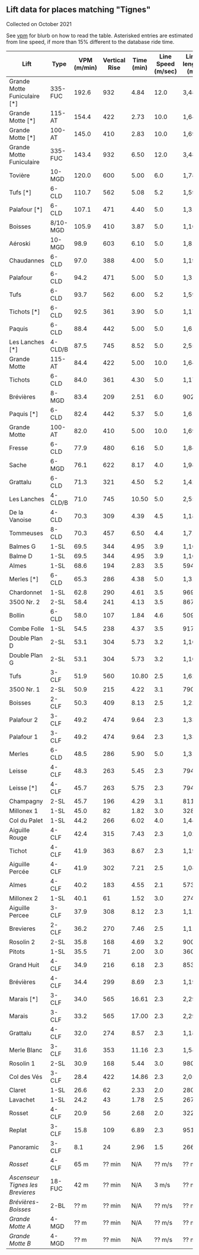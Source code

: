 ## Lift data for places matching "Tignes"
Collected on October 2021

See [vpm](/vpm) for blurb on how to read the table.  Asterisked entries are estimated from line speed, if more than 15% different to the database ride time.

| Lift | Type |  VPM (m/min) |  Vertical Rise |  Time (min) |  Line Speed (m/sec) |  Line length (m) | Link |
| -- | -- | -- | -- | -- | -- | -- | -- |
| Grande Motte Funiculaire [*] | 335-FUC |   192.6 |    932 |    4.84 |    12.0 |   3,484 | [link](https://lift-world.info/en/lifts/2649/datas.htm) |
| Grande Motte [*] | 115-AT |   154.4 |    422 |    2.73 |    10.0 |   1,640 | [link](https://lift-world.info/en/lifts/4173/datas.htm) |
| Grande Motte [*] | 100-AT |   145.0 |    410 |    2.83 |    10.0 |   1,696 | [link](https://lift-world.info/en/lifts/19348/datas.htm) |
| Grande Motte Funiculaire | 335-FUC |   143.4 |    932 |    6.50 |    12.0 |   3,484 | [link](https://lift-world.info/en/lifts/2649/datas.htm) |
| Tovière | 10-MGD |   120.0 |    600 |    5.00 |     6.0 |   1,782 | [link](https://lift-world.info/en/lifts/16987/datas.htm) |
| Tufs [*] | 6-CLD |   110.7 |    562 |    5.08 |     5.2 |   1,599 | [link](https://lift-world.info/en/lifts/13445/datas.htm) |
| Palafour [*] | 6-CLD |   107.1 |    471 |    4.40 |     5.0 |   1,319 | [link](https://lift-world.info/en/lifts/11296/datas.htm) |
| Boisses | 8/10-MGD |   105.9 |    410 |    3.87 |     5.0 |   1,161 | [link](https://lift-world.info/en/lifts/14936/datas.htm) |
| Aéroski | 10-MGD |    98.9 |    603 |    6.10 |     5.0 |   1,816 | [link](https://lift-world.info/en/lifts/1440/datas.htm) |
| Chaudannes | 6-CLD |    97.0 |    388 |    4.00 |     5.0 |   1,191 | [link](https://lift-world.info/en/lifts/219/datas.htm) |
| Palafour | 6-CLD |    94.2 |    471 |    5.00 |     5.0 |   1,319 | [link](https://lift-world.info/en/lifts/11296/datas.htm) |
| Tufs | 6-CLD |    93.7 |    562 |    6.00 |     5.2 |   1,599 | [link](https://lift-world.info/en/lifts/13445/datas.htm) |
| Tichots [*] | 6-CLD |    92.5 |    361 |    3.90 |     5.0 |   1,171 | [link](https://lift-world.info/en/lifts/8919/datas.htm) |
| Paquis | 6-CLD |    88.4 |    442 |    5.00 |     5.0 |   1,610 | [link](https://lift-world.info/en/lifts/220/datas.htm) |
| Les Lanches [*] | 4-CLD/B |    87.5 |    745 |    8.52 |     5.0 |   2,555 | [link](https://lift-world.info/en/lifts/4125/datas.htm) |
| Grande Motte | 115-AT |    84.4 |    422 |    5.00 |    10.0 |   1,640 | [link](https://lift-world.info/en/lifts/4173/datas.htm) |
| Tichots | 6-CLD |    84.0 |    361 |    4.30 |     5.0 |   1,171 | [link](https://lift-world.info/en/lifts/8919/datas.htm) |
| Brévières | 8-MGD |    83.4 |    209 |    2.51 |     6.0 |     902 | [link](https://lift-world.info/en/lifts/19524/datas.htm) |
| Paquis [*] | 6-CLD |    82.4 |    442 |    5.37 |     5.0 |   1,610 | [link](https://lift-world.info/en/lifts/220/datas.htm) |
| Grande Motte | 100-AT |    82.0 |    410 |    5.00 |    10.0 |   1,696 | [link](https://lift-world.info/en/lifts/19348/datas.htm) |
| Fresse | 6-CLD |    77.9 |    480 |    6.16 |     5.0 |   1,849 | [link](https://lift-world.info/en/lifts/218/datas.htm) |
| Sache | 6-MGD |    76.1 |    622 |    8.17 |     4.0 |   1,986 | [link](https://lift-world.info/en/lifts/4130/datas.htm) |
| Grattalu | 6-CLD |    71.3 |    321 |    4.50 |     5.2 |   1,422 | [link](https://lift-world.info/en/lifts/5352/datas.htm) |
| Les Lanches | 4-CLD/B |    71.0 |    745 |   10.50 |     5.0 |   2,555 | [link](https://lift-world.info/en/lifts/4125/datas.htm) |
| De la Vanoise | 4-CLD |    70.3 |    309 |    4.39 |     4.5 |   1,186 | [link](https://lift-world.info/en/lifts/4176/datas.htm) |
| Tommeuses | 8-CLD |    70.3 |    457 |    6.50 |     4.4 |   1,716 | [link](https://lift-world.info/en/lifts/2002/datas.htm) |
| Balmes G | 1-SL |    69.5 |    344 |    4.95 |     3.9 |   1,164 | [link](https://lift-world.info/en/lifts/8728/datas.htm) |
| Balme D | 1-SL |    69.5 |    344 |    4.95 |     3.9 |   1,164 | [link](https://lift-world.info/en/lifts/8727/datas.htm) |
| Almes | 1-SL |    68.6 |    194 |    2.83 |     3.5 |     594 | [link](https://lift-world.info/en/lifts/8726/datas.htm) |
| Merles [*] | 6-CLD |    65.3 |    286 |    4.38 |     5.0 |   1,314 | [link](https://lift-world.info/en/lifts/5353/datas.htm) |
| Chardonnet | 1-SL |    62.8 |    290 |    4.61 |     3.5 |     969 | [link](https://lift-world.info/en/lifts/8730/datas.htm) |
| 3500 Nr. 2 | 2-SL |    58.4 |    241 |    4.13 |     3.5 |     867 | [link](https://lift-world.info/en/lifts/8725/datas.htm) |
| Bollin | 6-CLD |    58.0 |    107 |    1.84 |     4.6 |     509 | [link](https://lift-world.info/en/lifts/217/datas.htm) |
| Combe Folle | 1-SL |    54.5 |    238 |    4.37 |     3.5 |     917 | [link](https://lift-world.info/en/lifts/8733/datas.htm) |
| Double Plan D | 2-SL |    53.1 |    304 |    5.73 |     3.2 |   1,100 | [link](https://lift-world.info/en/lifts/8734/datas.htm) |
| Double Plan G | 2-SL |    53.1 |    304 |    5.73 |     3.2 |   1,100 | [link](https://lift-world.info/en/lifts/8735/datas.htm) |
| Tufs | 3-CLF |    51.9 |    560 |   10.80 |     2.5 |   1,620 | [link](https://lift-world.info/en/lifts/4179/datas.htm) |
| 3500 Nr. 1 | 2-SL |    50.9 |    215 |    4.22 |     3.1 |     790 | [link](https://lift-world.info/en/lifts/8724/datas.htm) |
| Boisses | 2-CLF |    50.3 |    409 |    8.13 |     2.5 |   1,220 | [link](https://lift-world.info/en/lifts/4120/datas.htm) |
| Palafour 2 | 3-CLF |    49.2 |    474 |    9.64 |     2.3 |   1,330 | [link](https://lift-world.info/en/lifts/4127/datas.htm) |
| Palafour 1 | 3-CLF |    49.2 |    474 |    9.64 |     2.3 |   1,330 | [link](https://lift-world.info/en/lifts/4126/datas.htm) |
| Merles | 6-CLD |    48.5 |    286 |    5.90 |     5.0 |   1,314 | [link](https://lift-world.info/en/lifts/5353/datas.htm) |
| Leisse | 4-CLF |    48.3 |    263 |    5.45 |     2.3 |     794 | [link](https://lift-world.info/en/lifts/4124/datas.htm) |
| Leisse [*] | 4-CLF |    45.7 |    263 |    5.75 |     2.3 |     794 | [link](https://lift-world.info/en/lifts/4124/datas.htm) |
| Champagny | 2-SL |    45.7 |    196 |    4.29 |     3.1 |     811 | [link](https://lift-world.info/en/lifts/8729/datas.htm) |
| Millonex 1 | 1-SL |    45.0 |     82 |    1.82 |     3.0 |     328 | [link](https://lift-world.info/en/lifts/8737/datas.htm) |
| Col du Palet | 1-SL |    44.2 |    266 |    6.02 |     4.0 |   1,444 | [link](https://lift-world.info/en/lifts/8732/datas.htm) |
| Aiguille Rouge | 4-CLF |    42.4 |    315 |    7.43 |     2.3 |   1,026 | [link](https://lift-world.info/en/lifts/4182/datas.htm) |
| Tichot | 4-CLF |    41.9 |    363 |    8.67 |     2.3 |   1,196 | [link](https://lift-world.info/en/lifts/4185/datas.htm) |
| Aiguille Percée | 4-CLF |    41.9 |    302 |    7.21 |     2.5 |   1,082 | [link](https://lift-world.info/en/lifts/17329/datas.htm) |
| Almes | 4-CLF |    40.2 |    183 |    4.55 |     2.1 |     573 | [link](https://lift-world.info/en/lifts/19683/datas.htm) |
| Millonex 2 | 1-SL |    40.1 |     61 |    1.52 |     3.0 |     274 | [link](https://lift-world.info/en/lifts/8738/datas.htm) |
| Aiguille Percee | 3-CLF |    37.9 |    308 |    8.12 |     2.3 |   1,121 | [link](https://lift-world.info/en/lifts/4119/datas.htm) |
| Brevieres | 2-CLF |    36.2 |    270 |    7.46 |     2.5 |   1,119 | [link](https://lift-world.info/en/lifts/4121/datas.htm) |
| Rosolin 2 | 2-SL |    35.8 |    168 |    4.69 |     3.2 |     900 | [link](https://lift-world.info/en/lifts/8741/datas.htm) |
| Pitots | 1-SL |    35.5 |     71 |    2.00 |     3.0 |     360 | [link](https://lift-world.info/en/lifts/8739/datas.htm) |
| Grand Huit | 4-CLF |    34.9 |    216 |    6.18 |     2.3 |     853 | [link](https://lift-world.info/en/lifts/4122/datas.htm) |
| Brévières | 4-CLF |    34.4 |    299 |    8.69 |     2.3 |   1,199 | [link](https://lift-world.info/en/lifts/13569/datas.htm) |
| Marais [*] | 3-CLF |    34.0 |    565 |   16.61 |     2.3 |   2,292 | [link](https://lift-world.info/en/lifts/4177/datas.htm) |
| Marais | 3-CLF |    33.2 |    565 |   17.00 |     2.3 |   2,292 | [link](https://lift-world.info/en/lifts/4177/datas.htm) |
| Grattalu | 4-CLF |    32.0 |    274 |    8.57 |     2.3 |   1,183 | [link](https://lift-world.info/en/lifts/4123/datas.htm) |
| Merle Blanc | 3-CLF |    31.6 |    353 |   11.16 |     2.3 |   1,540 | [link](https://lift-world.info/en/lifts/4168/datas.htm) |
| Rosolin 1 | 2-SL |    30.9 |    168 |    5.44 |     3.0 |     980 | [link](https://lift-world.info/en/lifts/8740/datas.htm) |
| Col des Vés | 3-CLF |    28.4 |    422 |   14.86 |     2.3 |   2,050 | [link](https://lift-world.info/en/lifts/4158/datas.htm) |
| Claret | 1-SL |    26.6 |     62 |    2.33 |     2.0 |     280 | [link](https://lift-world.info/en/lifts/8731/datas.htm) |
| Lavachet | 1-SL |    24.2 |     43 |    1.78 |     2.5 |     267 | [link](https://lift-world.info/en/lifts/8736/datas.htm) |
| Rosset | 4-CLF |    20.9 |     56 |    2.68 |     2.0 |     322 | [link](https://lift-world.info/en/lifts/4184/datas.htm) |
| Replat | 3-CLF |    15.8 |    109 |    6.89 |     2.3 |     951 | [link](https://lift-world.info/en/lifts/4178/datas.htm) |
| Panoramic | 3-CLF |     8.1 |     24 |    2.96 |     1.5 |     266 | [link](https://lift-world.info/en/lifts/4183/datas.htm) |
| _Rosset_ | 4-CLF |  65 m | ?? min | N/A | ?? m/s | ?? m | [link](https://lift-world.info/en/lifts/18302/datas.htm) |
| _Ascenseur Tignes les Brevieres_ | 18-FUC |  42 m | ?? min | N/A | 3 m/s | ?? m | [link](https://lift-world.info/en/lifts/18198/datas.htm) |
| _Brévières-Boisses_ | 2-BL |  ?? m | ?? min | N/A | ?? m/s | ?? m | [link](https://lift-world.info/en/lifts/14000/datas.htm) |
| _Grande Motte A_ | 4-MGD |  ?? m | ?? min | N/A | ?? m/s | ?? m | [link](https://lift-world.info/en/lifts/18137/datas.htm) |
| _Grande Motte B_ | 4-MGD |  ?? m | ?? min | N/A | ?? m/s | ?? m | [link](https://lift-world.info/en/lifts/18138/datas.htm) |
